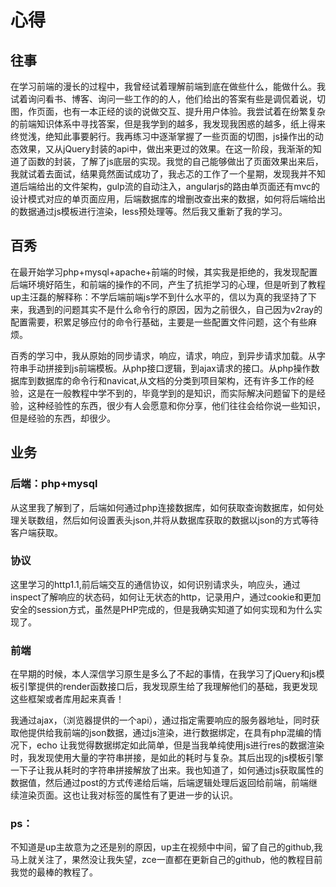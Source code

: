 
# 心得

## 往事

在学习前端的漫长的过程中，我曾经试着理解前端到底在做些什么，能做什么。我试着询问看书、博客、询问一些工作的的人，他们给出的答案有些是调侃着说，切图，作页面，也有一本正经的谈的说做交互、提升用户体验。我尝试着在纷繁复杂的前端知识体系中寻找答案，但是我学到的越多，我发现我困惑的越多，纸上得来终觉浅，绝知此事要躬行。我再练习中逐渐掌握了一些页面的切图，js操作出的动态效果，又从jQuery封装的api中，做出来更过的效果。在这一阶段，我渐渐的知道了函数的封装，了解了js底层的实现。我觉的自己能够做出了页面效果出来后，我就试着去面试，结果竟然面试成功了，我忐忑的工作了一个星期，发现我并不知道后端给出的文件架构，gulp流的自动注入，angularjs的路由单页面还有mvc的设计模式对应的单页面应用，后端数据库的增删改查出来的数据，如何将后端给出的数据通过js模板进行渲染，less预处理等。然后我又重新了我的学习。

## 百秀

在最开始学习php+mysql+apache+前端的时候，其实我是拒绝的，我发现配置后端环境好陌生，和前端的操作的不同，产生了抗拒学习的心理，但是听到了教程up主汪磊的解释称：不学后端前端js学不到什么水平的，信以为真的我坚持了下来，我遇到的问题其实不是什么命令行的原因，因为之前很久，自己因为v2ray的配置需要，积累足够应付的命令行基础，主要是一些配置文件问题，这个有些麻烦。



百秀的学习中，我从原始的同步请求，响应，请求，响应，到异步请求加载。从字符串手动拼接到js前端模板。从php接口逻辑，到ajax请求的接口。从php操作数据库到数据库的命令行和navicat,从文档的分类到项目架构，还有许多工作的经验，这是在一般教程中学不到的，毕竟学到的是知识，而实际解决问题留下的是经验，这种经验性的东西，很少有人会愿意和你分享，他们往往会给你说一些知识，但是经验的东西，却很少。



## 业务

### 后端：php+mysql

从这里我了解到了，后端如何通过php连接数据库，如何获取查询数据库，如何处理关联数组，然后如何设置表头json,并将从数据库获取的数据以json的方式等待客户端获取。

### 协议

这里学习的http1.1,前后端交互的通信协议，如何识别请求头，响应头，通过inspect了解响应的状态码，如何让无状态的http，记录用户，通过cookie和更加安全的session方式，虽然是PHP完成的，但是我确实知道了如何实现和为什么实现了。

### 前端

在早期的时候，本人深信学习原生是多么了不起的事情，在我学习了jQuery和js模板引擎提供的render函数接口后，我发现原生给了我理解他们的基础，我更发现这些框架或者库用起来真香！

我通过ajax，（浏览器提供的一个api），通过指定需要响应的服务器地址，同时获取他提供给我前端的json数据，通过js渲染，进行数据绑定，在具有php混编的情况下，echo 让我觉得数据绑定如此简单，但是当我单纯使用js进行res的数据渲染时，我发现使用大量的字符串拼接，是如此的耗时与复杂。其后出现的js模板引擎一下子让我从耗时的字符串拼接解放了出来。我也知道了，如何通过js获取属性的数据值，然后通过post的方式传递给后端，后端逻辑处理后返回给前端，前端继续渲染页面。这也让我对标签的属性有了更进一步的认识。

### ps： 

不知道是up主故意为之还是别的原因，up主在视频中中间，留了自己的github,我马上就关注了，果然没让我失望，zce一直都在更新自己的github，他的教程目前我觉的最棒的教程了。










